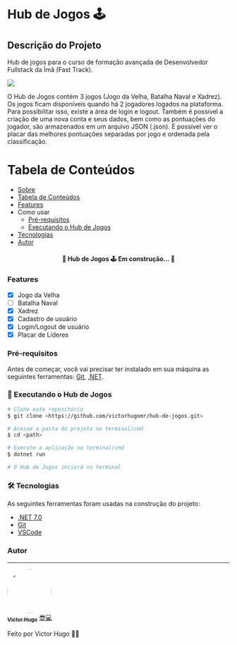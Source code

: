 # Hub de Jogos 🕹

## Descrição do Projeto
Hub de jogos para o curso de formação avançada de Desenvolvedor Fullstack da Ímã (Fast Track).

<img src="https://img.shields.io/static/v1?label=csharp&message=hub de jogos&color=7159c1&style=for-the-badge&logo=ghost"/>

O Hub de Jogos contém 3 jogos (Jogo da Velha, Batalha Naval e Xadrez). Os jogos ficam disponíveis quando há 2 jogadores logados na plataforma. Para possibilitar isso, existe a área de login e logout. Também é possível a criação de uma nova conta e seus dados, bem como as pontuações do jogador, são armazenados em um arquivo JSON (.json). É possível ver o placar das melhores pontuações separadas por jogo e ordenada pela classificação.

Tabela de Conteúdos
=================
<!--ts-->
   * [Sobre](#descrição-do-projeto)
   * [Tabela de Conteúdos](#tabela-de-conteúdos)
   * [Features](#features)
   * Como usar
      * [Pré-requisitos](#pré-requisitos)
      * [Executando o Hub de Jogos](#pré-requisitos)
   * [Tecnologias](#autor)
   * [Autor](#autor)
<!--te-->

<h4 align="center"> 
	🚧  Hub de Jogos 🕹 Em construção...  🚧
</h4>

### Features

- [x] Jogo da Velha
- [ ] Batalha Naval
- [x] Xadrez
- [x] Cadastro de usuário
- [x] Login/Logout de usuário
- [x] Placar de Líderes

### Pré-requisitos

Antes de começar, você vai precisar ter instalado em sua máquina as seguintes ferramentas:
[Git](https://git-scm.com), [.NET](https://dotnet.microsoft.com/en-us/).

### 🎲 Executando o Hub de Jogos

```bash
# Clone este repositório
$ git clone <https://github.com/victorhugomr/hub-de-jogos.git>

# Acesse a pasta do projeto no terminal/cmd
$ cd <path>

# Execute a aplicação no terminal/cmd
$ dotnet run

# O Hub de Jogos inciará no terminal
```

### 🛠 Tecnologias

As seguintes ferramentas foram usadas na construção do projeto:

- [.NET 7.0](https://dotnet.microsoft.com/en-us/)
- [Git](https://git-scm.com)
- [VSCode](https://code.visualstudio.com/)

### Autor
---

<a href="https://github.com/victorhugomr">
 <img style="border-radius: 50%;" src="https://avatars.githubusercontent.com/u/22302873?v=4" width="100px;" alt=""/>
 <br />
 <sub><b>Victor Hugo</b></sub></a> <a href="https://github.com/victorhugomr">😎💻</a>

Feito por Victor Hugo 👋🏽
